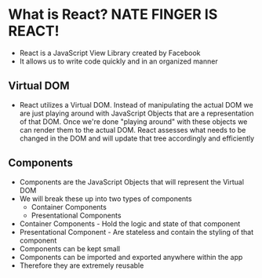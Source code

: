 # What is React? NATE FINGER IS REACT!

* React is a JavaScript View Library created by Facebook
* It allows us to write code quickly and in an organized manner

## Virtual DOM

* React utilizes a Virtual DOM. Instead of manipulating the actual DOM we are just playing around with JavaScript Objects that are a representation of that DOM. Once we're done "playing around" with these objects we can render them to the actual DOM. React assesses what needs to be changed in the DOM and will update that tree accordingly and efficiently

## Components

* Components are the JavaScript Objects that will represent the Virtual DOM
* We will break these up into two types of components
	* Container Components 
	* Presentational Components
* Container Components - Hold the logic and state of that component
* Presentational Component - Are stateless and contain the styling of that component
* Components can be kept small
* Components can be imported and exported anywhere within the app
* Therefore they are extremely reusable


